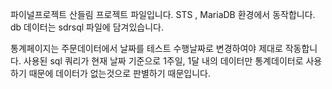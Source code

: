 파이널프로젝트 산들림 프로젝트 파일입니다.
STS , MariaDB 환경에서 동작합니다.
db 데이터는 sdrsql 파일에 담겨있습니다.

통계페이지는 주문데이터에서 날짜를 테스트 수행날짜로 변경하여야 제대로 작동합니다.
사용된 sql 쿼리가 현재 날짜 기준으로 1주일, 1달 내의 데이터만 통계데이터로 사용하기 때문에 데이터가 없는것으로 판별하기 때문입니다.
